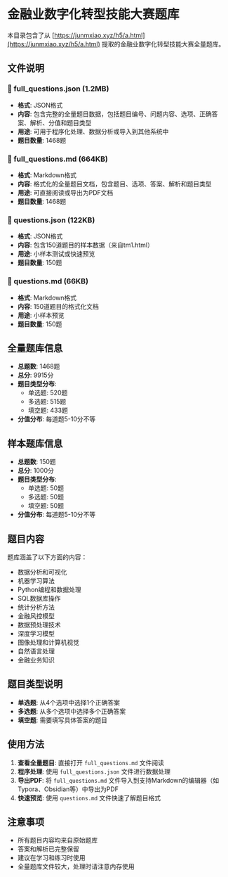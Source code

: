 # 金融业数字化转型技能大赛题库

本目录包含了从 [https://junmxiao.xyz/h5/a.html](https://junmxiao.xyz/h5/a.html) 提取的金融业数字化转型技能大赛全量题库。

## 文件说明

### 📄 full_questions.json (1.2MB)
- **格式**: JSON格式
- **内容**: 包含完整的全量题目数据，包括题目编号、问题内容、选项、正确答案、解析、分值和题目类型
- **用途**: 可用于程序化处理、数据分析或导入到其他系统中
- **题目数量**: 1468题

### 📄 full_questions.md (664KB)
- **格式**: Markdown格式
- **内容**: 格式化的全量题目文档，包含题目、选项、答案、解析和题目类型
- **用途**: 可直接阅读或导出为PDF文档
- **题目数量**: 1468题

### 📄 questions.json (122KB)
- **格式**: JSON格式
- **内容**: 包含150道题目的样本数据（来自tm1.html）
- **用途**: 小样本测试或快速预览
- **题目数量**: 150题

### 📄 questions.md (66KB)
- **格式**: Markdown格式
- **内容**: 150道题目的格式化文档
- **用途**: 小样本预览
- **题目数量**: 150题

## 全量题库信息

- **总题数**: 1468题
- **总分**: 9915分
- **题目类型分布**:
  - 单选题: 520题
  - 多选题: 515题
  - 填空题: 433题
- **分值分布**: 每道题5-10分不等

## 样本题库信息

- **总题数**: 150题
- **总分**: 1000分
- **题目类型分布**:
  - 单选题: 50题
  - 多选题: 50题
  - 填空题: 50题
- **分值分布**: 每道题5-10分不等

## 题目内容

题库涵盖了以下方面的内容：
- 数据分析和可视化
- 机器学习算法
- Python编程和数据处理
- SQL数据库操作
- 统计分析方法
- 金融风控模型
- 数据预处理技术
- 深度学习模型
- 图像处理和计算机视觉
- 自然语言处理
- 金融业务知识

## 题目类型说明

- **单选题**: 从4个选项中选择1个正确答案
- **多选题**: 从多个选项中选择多个正确答案
- **填空题**: 需要填写具体答案的题目

## 使用方法

1. **查看全量题目**: 直接打开 `full_questions.md` 文件阅读
2. **程序处理**: 使用 `full_questions.json` 文件进行数据处理
3. **导出PDF**: 将 `full_questions.md` 文件导入到支持Markdown的编辑器（如Typora、Obsidian等）中导出为PDF
4. **快速预览**: 使用 `questions.md` 文件快速了解题目格式

## 注意事项

- 所有题目内容均来自原始题库
- 答案和解析已完整保留
- 建议在学习和练习时使用
- 全量题库文件较大，处理时请注意内存使用 